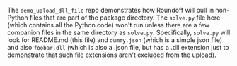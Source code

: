 The `demo_upload_dll_file` repo demonstrates how Roundoff will pull in non-Python files that are 
part of the package directory. The `solve.py` file here (which contains all the Python code)
won't run unless there are a few companion files in the same directory as `solve.py`. Specifically, 
`solve.py` will look for README.md (this file) and `dummy.json` (which is a simple json file) and also
`foobar.dll` (which is also a .json file, but has a .dll extension just to demonstrate that such 
file extensions aren't excluded from the upload).

